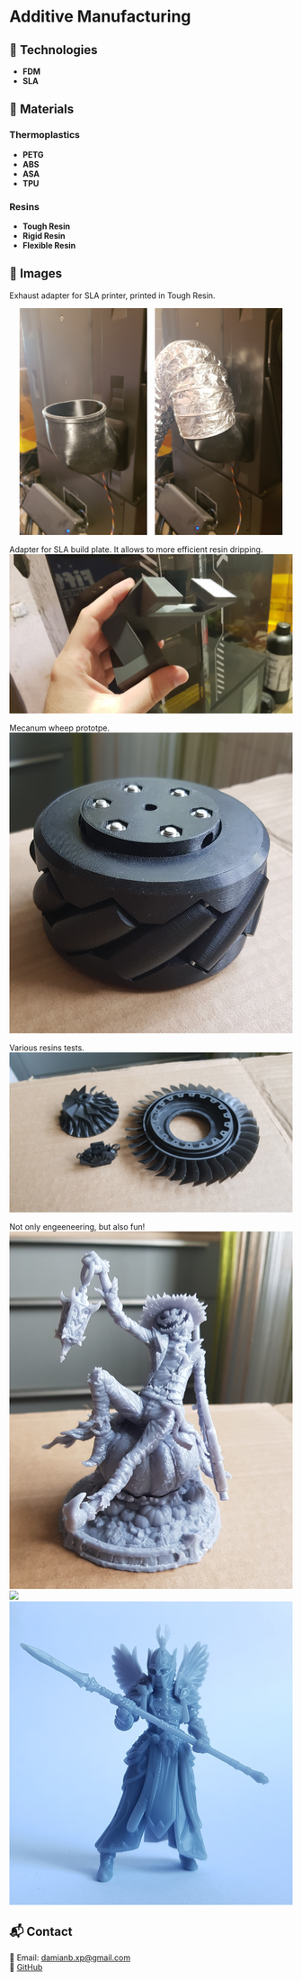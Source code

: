 # Additive Manufacturing

## 📌 Technologies
- **FDM**
- **SLA**

## 📌 Materials
### Thermoplastics
- **PETG**
- **ABS**
- **ASA**
- **TPU**
### Resins
- **Tough Resin**
- **Rigid Resin**
- **Flexible Resin**

## 📸 Images
Exhaust adapter for SLA printer, printed in Tough Resin.
<p align="center">
    <img src="img/img1.jpg" alt="Image 1" width="45%" style="display:inline-block; margin-right:10px;"/>
    <img src="img/img2.jpg" alt="Image 2" width="45%" style="display:inline-block;"/>
</p>

Adapter for SLA build plate. It allows to more efficient resin dripping.
![](img/img3.jpg)

Mecanum wheep prototpe.
![](img/img4.jpg)

Various resins tests.
![](img/img5.jpg)

Not only engeeneering, but also fun!
![](img/img6.jpg)
![](img/1.gif)
![](img/img9.jpg)

## 📬 Contact
📧 Email: damianb.xp@gmail.com  
🐙 [GitHub](https://github.com/damianbxp)  
